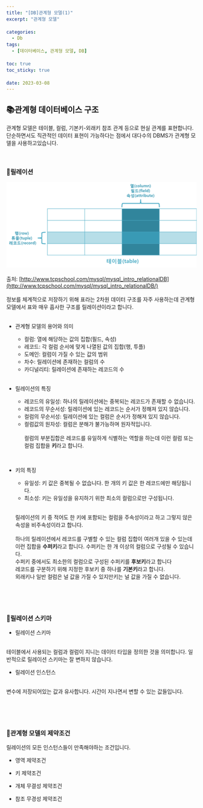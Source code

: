 ```yaml
---
title: "[DB]관계형 모델(1)"
excerpt: "관계형 모델"

categories:
  - Db
tags:
  - [데이터베이스, 관계형 모델, DB]

toc: true
toc_sticky: true

date: 2023-03-08
---
```


## 📚관계형 데이터베이스 구조
관계형 모델은 테이블, 컬럼, 기본키-외래키 참조 관계 등으로 현실 관계를 표현합니다. 단순하면서도 직관적인 데이터 표현이 가능하다는 점에서 대다수의 DBMS가 관계형 모델을 사용하고있습니다.

<br>

### 📄릴레이션

  ![릴레이션](/assets/images/img_mysql_table.png)
  <br><br>
  출처: [http://www.tcpschool.com/mysql/mysql_intro_relationalDB](http://www.tcpschool.com/mysql/mysql_intro_relationalDB/)
  <br><br>
  정보를 체계적으로 저장하기 위해 표라는 2차원 데이터 구조를 자주 사용하는데 관계형 모델에서 표와 매우 흡사한 구조를 릴레이션이라고 합니다.
  <br><br>

  * 관계형 모델의 용어와 의미
    - 컬럼: 열에 해당하는 값의 집합(필드, 속성)
    - 레코드: 각 컬럼 순서에 맞게 나열된 값의 집합(행, 투플)
    - 도메인: 컬럼이 가질 수 있는 값의 범위
    - 차수: 릴레이션에 존재하는 컬럼의 수
    - 카디널리티: 릴레이션에 존재하는 레코드의 수
  <br><br>

  * 릴레이션의 특징
    - 레코드의 유일성: 하나의 릴레이션에는 중복되는 레코드가 존재할 수 없습니다.
    - 레코드의 무순서성: 릴레이션에 있는 레코드는 순서가 정해져 있지 않습니다.
    - 컬럼의 무순서성: 릴레이션에 있는 컬럼은 순서가 정해져 있지 않습니다.
    - 컬럼값의 원자성: 컬럼은 분해가 불가능하며 원자적입니다.
  <br><br>
  컬럼의 부분집합은 레코드를 유일하게 식별하는 역할을 하는데 이런 컬럼 또는 컬럼 집합을 **키**라고 합니다.
  
  <br>

  - 키의 특징
    + 유일성: 키 값은 중복될 수 없습니다. 한 개의 키 값은 한 레코드에만 해당됩니다.
    + 최소성: 키는 유일성을 유지하기 위한 최소의 컬럼으로만 구성됩니다.
      <br><br>
    
    릴레이션의 키 중 적어도 한 키에 포함되는 컬럼을 주속성이라고 하고 그렇지 않은 속성을 비주속성이라고 합니다.
    <br><br>
    하나의 릴레이션에서 레코드를 구별할 수 있는 컬럼 집합이 여러개 있을 수 있는데 이런 집합을 **수퍼키**라고 합니다. 수퍼키는 한 개 이상의 컬럼으로 구성될 수 있습니다.
    <br>
    수퍼키 중에서도 최소한의 컬럼으로 구성된 수퍼키를 **후보키**라고 합니다
    <br>
    레코드를 구분하기 위해 지정한 후보키 중 하나를 **기본키**라고 합니다.
    <br>
    외래키나 일반 컬럼은 널 값을 가질 수 있지만키는 널 값을 가질 수 없습니다.

<br><br><br>

### 📄릴레이션 스키마
  - 릴레이션 스키마
  <br>
  테이블에서 사용되는 컬럼과 컬럼이 지니는 데이터 타입을 정의한 것을 의미합니다. 일반적으로 릴레이션 스키마는 잘 변하지 않습니다.

  <br>

  - 릴레이션 인스턴스
  <br>
  변수에 저장되어있는 값과 유사합니다. 시간이 지나면서 변할 수 있는 값들입니다.

<br><br><br>
  
### 📄관계형 모델의 제약조건
릴레이션의 모든 인스턴스들이 만족해야하는 조건입니다.

- 영역 제약조건
- 키 제약조건
- 개체 무결성 제약조건
- 참조 무경성 제약조건

  <br><br>